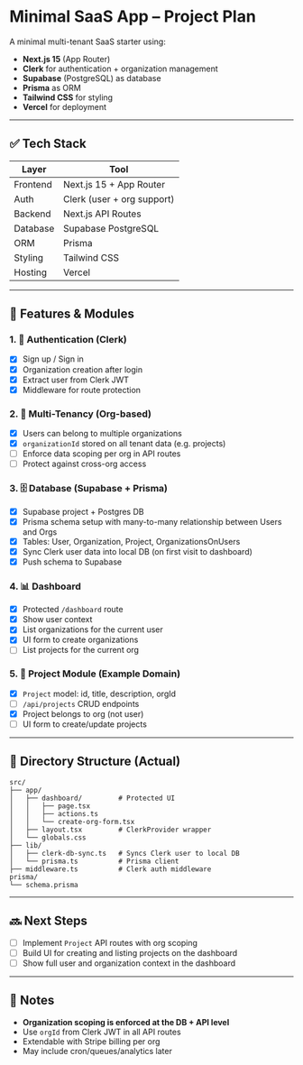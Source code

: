 # Minimal SaaS App – Project Plan

A minimal multi-tenant SaaS starter using:

- **Next.js 15** (App Router)
- **Clerk** for authentication + organization management
- **Supabase** (PostgreSQL) as database
- **Prisma** as ORM
- **Tailwind CSS** for styling
- **Vercel** for deployment

---

## ✅ Tech Stack

| Layer        | Tool                         |
|--------------|------------------------------|
| Frontend     | Next.js 15 + App Router      |
| Auth         | Clerk (user + org support)   |
| Backend      | Next.js API Routes           |
| Database     | Supabase PostgreSQL          |
| ORM          | Prisma                       |
| Styling      | Tailwind CSS                 |
| Hosting      | Vercel                       |

---

## 🧱 Features & Modules

### 1. 🔐 Authentication (Clerk)

- [x] Sign up / Sign in
- [x] Organization creation after login
- [x] Extract user from Clerk JWT
- [x] Middleware for route protection

### 2. 🏢 Multi-Tenancy (Org-based)

- [x] Users can belong to multiple organizations
- [x] `organizationId` stored on all tenant data (e.g. projects)
- [ ] Enforce data scoping per org in API routes
- [ ] Protect against cross-org access

### 3. 🗄 Database (Supabase + Prisma)

- [x] Supabase project + Postgres DB
- [x] Prisma schema setup with many-to-many relationship between Users and Orgs
- [x] Tables: User, Organization, Project, OrganizationsOnUsers
- [x] Sync Clerk user data into local DB (on first visit to dashboard)
- [x] Push schema to Supabase

### 4. 📊 Dashboard

- [x] Protected `/dashboard` route
- [x] Show user context
- [x] List organizations for the current user
- [x] UI form to create organizations
- [ ] List projects for the current org

### 5. 📁 Project Module (Example Domain)

- [x] `Project` model: id, title, description, orgId
- [ ] `/api/projects` CRUD endpoints
- [x] Project belongs to org (not user)
- [ ] UI form to create/update projects

---

## 📂 Directory Structure (Actual)

```text
src/
├── app/
│   ├── dashboard/         # Protected UI
│   │   ├── page.tsx
│   │   ├── actions.ts
│   │   └── create-org-form.tsx
│   ├── layout.tsx         # ClerkProvider wrapper
│   └── globals.css
├── lib/
│   ├── clerk-db-sync.ts   # Syncs Clerk user to local DB
│   └── prisma.ts          # Prisma client
├── middleware.ts          # Clerk auth middleware
prisma/
└── schema.prisma
```

---

## 🔜 Next Steps

- [ ] Implement `Project` API routes with org scoping
- [ ] Build UI for creating and listing projects on the dashboard
- [ ] Show full user and organization context in the dashboard

---

## 🧠 Notes

- **Organization scoping is enforced at the DB + API level**
- Use `orgId` from Clerk JWT in all API routes
- Extendable with Stripe billing per org
- May include cron/queues/analytics later
